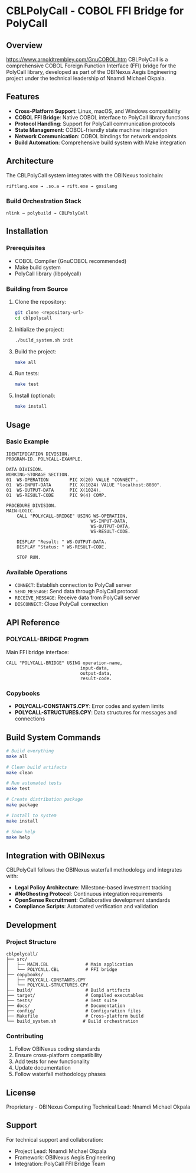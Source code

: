 # CBLPolyCall - COBOL FFI Bridge for PolyCall

## Overview
https://www.arnoldtrembley.com/GnuCOBOL.htm 
CBLPolyCall is a comprehensive COBOL Foreign Function Interface (FFI) bridge for the PolyCall library, developed as part of the OBINexus Aegis Engineering project under the technical leadership of Nnamdi Michael Okpala.

## Features

- **Cross-Platform Support**: Linux, macOS, and Windows compatibility
- **COBOL FFI Bridge**: Native COBOL interface to PolyCall library functions
- **Protocol Handling**: Support for PolyCall communication protocols
- **State Management**: COBOL-friendly state machine integration
- **Network Communication**: COBOL bindings for network endpoints
- **Build Automation**: Comprehensive build system with Make integration

## Architecture

The CBLPolyCall system integrates with the OBINexus toolchain:
```
riftlang.exe → .so.a → rift.exe → gosilang
```

### Build Orchestration Stack
```
nlink → polybuild → CBLPolyCall
```

## Installation

### Prerequisites

- COBOL Compiler (GnuCOBOL recommended)
- Make build system
- PolyCall library (libpolycall)

### Building from Source

1. Clone the repository:
   ```bash
   git clone <repository-url>
   cd cblpolycall
   ```

2. Initialize the project:
   ```bash
   ./build_system.sh init
   ```

3. Build the project:
   ```bash
   make all
   ```

4. Run tests:
   ```bash
   make test
   ```

5. Install (optional):
   ```bash
   make install
   ```

## Usage

### Basic Example

```cobol
IDENTIFICATION DIVISION.
PROGRAM-ID. POLYCALL-EXAMPLE.

DATA DIVISION.
WORKING-STORAGE SECTION.
01  WS-OPERATION        PIC X(20) VALUE "CONNECT".
01  WS-INPUT-DATA       PIC X(1024) VALUE "localhost:8080".
01  WS-OUTPUT-DATA      PIC X(1024).
01  WS-RESULT-CODE      PIC 9(4) COMP.

PROCEDURE DIVISION.
MAIN-LOGIC.
    CALL "POLYCALL-BRIDGE" USING WS-OPERATION,
                                WS-INPUT-DATA,
                                WS-OUTPUT-DATA,
                                WS-RESULT-CODE.
    
    DISPLAY "Result: " WS-OUTPUT-DATA.
    DISPLAY "Status: " WS-RESULT-CODE.
    
    STOP RUN.
```

### Available Operations

- `CONNECT`: Establish connection to PolyCall server
- `SEND_MESSAGE`: Send data through PolyCall protocol
- `RECEIVE_MESSAGE`: Receive data from PolyCall server
- `DISCONNECT`: Close PolyCall connection

## API Reference

### POLYCALL-BRIDGE Program

Main FFI bridge interface:

```cobol
CALL "POLYCALL-BRIDGE" USING operation-name,
                            input-data,
                            output-data,
                            result-code.
```

### Copybooks

- **POLYCALL-CONSTANTS.CPY**: Error codes and system limits
- **POLYCALL-STRUCTURES.CPY**: Data structures for messages and connections

## Build System Commands

```bash
# Build everything
make all

# Clean build artifacts
make clean

# Run automated tests
make test

# Create distribution package
make package

# Install to system
make install

# Show help
make help
```

## Integration with OBINexus

CBLPolyCall follows the OBINexus waterfall methodology and integrates with:

- **Legal Policy Architecture**: Milestone-based investment tracking
- **#NoGhosting Protocol**: Continuous integration requirements
- **OpenSense Recruitment**: Collaborative development standards
- **Compliance Scripts**: Automated verification and validation

## Development

### Project Structure

```
cblpolycall/
├── src/
│   ├── MAIN.CBL              # Main application
│   └── POLYCALL.CBL          # FFI bridge
├── copybooks/
│   ├── POLYCALL-CONSTANTS.CPY
│   └── POLYCALL-STRUCTURES.CPY
├── build/                    # Build artifacts
├── target/                   # Compiled executables
├── tests/                    # Test suite
├── docs/                     # Documentation
├── config/                   # Configuration files
├── Makefile                  # Cross-platform build
└── build_system.sh          # Build orchestration
```

### Contributing

1. Follow OBINexus coding standards
2. Ensure cross-platform compatibility
3. Add tests for new functionality
4. Update documentation
5. Follow waterfall methodology phases

## License

Proprietary - OBINexus Computing
Technical Lead: Nnamdi Michael Okpala

## Support

For technical support and collaboration:
- Project Lead: Nnamdi Michael Okpala
- Framework: OBINexus Aegis Engineering
- Integration: PolyCall FFI Bridge Team
